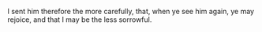I sent him therefore the more carefully, that, when ye see him again, ye may rejoice, and that I may be the less sorrowful.
